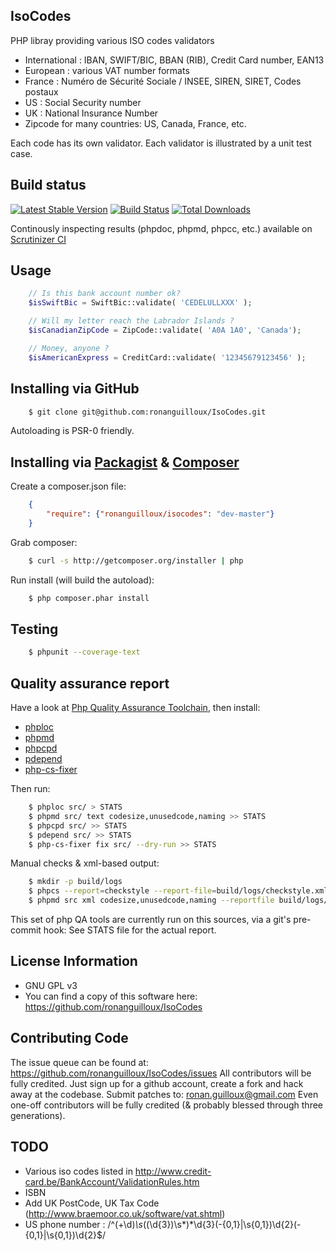 IsoCodes
--------

PHP libray providing various ISO codes validators

* International : IBAN, SWIFT/BIC, BBAN (RIB), Credit Card number, EAN13
* European : various VAT number formats
* France : Numéro de Sécurité Sociale / INSEE, SIREN, SIRET, Codes postaux
* US : Social Security number
* UK : National Insurance Number
* Zipcode for many countries: US, Canada, France, etc.

Each code has its own validator.
Each validator is illustrated by a unit test case.


Build status
------------

[![Latest Stable Version](https://poser.pugx.org/ronanguilloux/IsoCodes/v/stable.png)](https://packagist.org/packages/ronanguilloux/IsoCodes) [![Build Status](https://secure.travis-ci.org/ronanguilloux/IsoCodes.png?branch=master)](http://travis-ci.org/ronanguilloux/IsoCodes) [![Total Downloads](https://poser.pugx.org/ronanguilloux/IsoCodes/downloads.png)](https://packagist.org/packages/ronanguilloux/IsoCodes)


Continously inspecting results (phpdoc, phpmd, phpcc, etc.) available on [Scrutinizer CI](https://scrutinizer-ci.com/g/ronanguilloux/IsoCodes/inspections)


Usage
-----

``` php
    // Is this bank account number ok?
    $isSwiftBic = SwiftBic::validate( 'CEDELULLXXX' );

    // Will my letter reach the Labrador Islands ?
    $isCanadianZipCode = ZipCode::validate( 'A0A 1A0', 'Canada');

    // Money, anyone ?
    $isAmericanExpress = CreditCard::validate( '12345679123456' );
```

Installing via GitHub
---------------------

``` bash
    $ git clone git@github.com:ronanguilloux/IsoCodes.git
```

Autoloading is PSR-0 friendly.

Installing via [Packagist](https://packagist.org/packages/ronanguilloux/isocodes) & [Composer](http://getcomposer.org/doc/00-intro.md)
-----------------------------------

Create a composer.json file:

``` json
    {
        "require": {"ronanguilloux/isocodes": "dev-master"}
    }
```


Grab composer:

``` bash
    $ curl -s http://getcomposer.org/installer | php
```

Run install (will build the autoload):

``` bash
    $ php composer.phar install
```


Testing
-------

``` bash
    $ phpunit --coverage-text
```


Quality assurance report
------------------------

Have a look at [Php Quality Assurance Toolchain](http://phpqatools.org), then install:
* [phploc](https://github.com/sebastianbergmann/phploc)
* [phpmd](https://github.com/phpmd/phpmd)
* [phpcpd](https://github.com/sebastianbergmann/phpcpd)
* [pdepend](https://github.com/pdepend/pdepend)
* [php-cs-fixer](https://github.com/fabpot/PHP-CS-Fixer)

Then run:

``` bash
    $ phploc src/ > STATS
    $ phpmd src/ text codesize,unusedcode,naming >> STATS
    $ phpcpd src/ >> STATS
    $ pdepend src/ >> STATS
    $ php-cs-fixer fix src/ --dry-run >> STATS
```

Manual checks & xml-based output:

``` bash
    $ mkdir -p build/logs
    $ phpcs --report=checkstyle --report-file=build/logs/checkstyle.xml --standard=Symfony2 --ignore=*.html.php,*.config.php,*.twig.php src
    $ phpmd src xml codesize,unusedcode,naming --reportfile build/logs/pmd.xml

```

This set of php QA tools are currently run on this sources, via a git's pre-commit hook: See STATS file for the actual report.


License Information
-------------------

* GNU GPL v3
* You can find a copy of this software here: https://github.com/ronanguilloux/IsoCodes


Contributing Code
-----------------

The issue queue can be found at: https://github.com/ronanguilloux/IsoCodes/issues
All contributors will be fully credited. Just sign up for a github account, create a fork and hack away at the codebase.
Submit patches to: ronan.guilloux@gmail.com
Even one-off contributors will be fully credited (& probably blessed through three generations).

TODO
----

* Various iso codes listed in http://www.credit-card.be/BankAccount/ValidationRules.htm
* ISBN
* Add UK PostCode, UK Tax Code (http://www.braemoor.co.uk/software/vat.shtml)
* US phone number : /^(\+\d)*\s*(\(\d{3}\)\s*)*\d{3}(-{0,1}|\s{0,1})\d{2}(-{0,1}|\s{0,1})\d{2}$/
